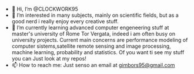 - 👋 Hi, I’m @CLOCKWORK95
- 👀 I’m interested in many subjects, mainly on scientific fields, but as a good nerd i really enjoy every creative stuff.
- 🌱 I’m currently learning advanced computer engeneering stuff at master's university of Rome Tor Vergata, indeed i am often busy on university projects.
Current main concerns are performance modeling of computer sistems,satellite remote sensing and image processing, machine learning, probability and statistics. 
Of you want ti see my stuff you can Just look at my repos! 
- 📫 How to reach me: Just senso an email at gimbors95@gmail.com

<!---
CLOCKWORK95/CLOCKWORK95 is a ✨ special ✨ repository because its `README.md` (this file) appears on your GitHub profile.
You can click the Preview link to take a look at your changes.
--->
